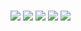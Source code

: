 # 

![](site_images/xiang.png)
![](site_images/chou.png)
![](site_images/yong.png)
![](site_images/jiu.png)
![](site_images/signature.png)